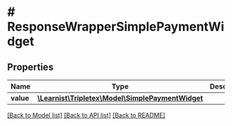 # # ResponseWrapperSimplePaymentWidget

## Properties

Name | Type | Description | Notes
------------ | ------------- | ------------- | -------------
**value** | [**\Learnist\Tripletex\Model\SimplePaymentWidget**](SimplePaymentWidget.md) |  | [optional]

[[Back to Model list]](../../README.md#models) [[Back to API list]](../../README.md#endpoints) [[Back to README]](../../README.md)
